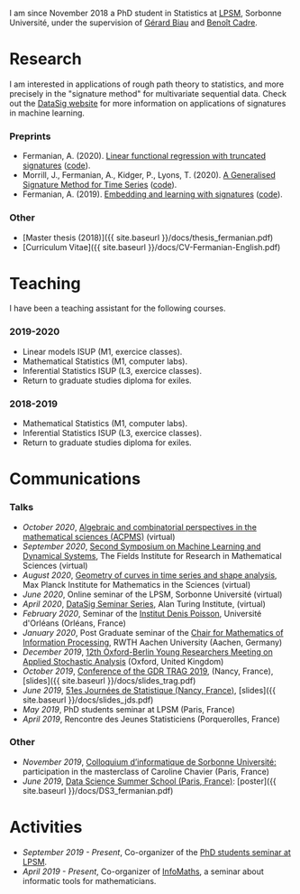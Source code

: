 
I am since November 2018 a PhD student in Statistics at [LPSM](http://www.lpsm.paris/), Sorbonne Université, under the supervision of [Gérard Biau](http://www.lsta.upmc.fr/biau.html) and [Benoît Cadre](https://w3.ens-rennes.fr/math/people/benoit.cadre/).

# Research 

I am interested in applications of rough path theory to statistics, and more precisely in the "signature method" for multivariate sequential data. Check out the [DataSig website](https://datasig.ac.uk) for more information on applications of signatures in machine learning.

### Preprints

* Fermanian, A. (2020). [Linear functional regression with truncated signatures](https://arxiv.org/abs/2006.08442) ([code](https://github.com/afermanian/signature-regression)).
* Morrill, J., Fermanian, A., Kidger, P., Lyons, T. (2020). [A Generalised Signature Method for Time Series](https://arxiv.org/abs/2006.00873) ([code](https://github.com/jambo6/generalised-signature-method)).
* Fermanian, A. (2019). [Embedding and learning with signatures](https://arxiv.org/abs/1911.13211) ([code](https://github.com/afermanian/embedding_with_signatures)).

### Other

* [Master thesis (2018)]({{ site.baseurl }}/docs/thesis_fermanian.pdf)
* [Curriculum Vitae]({{ site.baseurl }}/docs/CV-Fermanian-English.pdf)

# Teaching

I have been a teaching assistant for the following courses.

### 2019-2020
* Linear models ISUP (M1, exercice classes).
* Mathematical Statistics (M1, computer labs).
* Inferential Statistics ISUP (L3, exercice classes).
* Return to graduate studies diploma for exiles.

### 2018-2019

* Mathematical Statistics (M1, computer labs).
* Inferential Statistics ISUP (L3, exercice classes).
* Return to graduate studies diploma for exiles.

# Communications

### Talks

* *October 2020*, [Algebraic and combinatorial perspectives in the mathematical sciences (ACPMS)](https://www.math.ntnu.no/acpms/) (virtual)
* *September 2020*, [Second Symposium on Machine Learning and Dynamical Systems](http://www.fields.utoronto.ca/activities/20-21/dynamical), The Fields Institute for Research in Mathematical Sciences (virtual)
* *August 2020*, [Geometry of curves in time series and shape analysis](https://www.mis.mpg.de/calendar/conferences/2020/geometry-of-curves2020.html), Max Planck Institute for Mathematics in the Sciences (virtual)
* *June 2020*, Online seminar of the LPSM, Sorbonne Université (virtual)
* *April 2020*, [DataSig Seminar Series](https://datasig.ac.uk/event/adeline-fermanian-discussing-xyz), Alan Turing Institute, (virtual)
* *February 2020*, Seminar of the [Institut Denis Poisson](https://www.idpoisson.fr), Université d'Orléans (Orléans, France)
* *January 2020*, Post Graduate seminar of the [Chair for Mathematics of Information Processing](https://www.mathc.rwth-aachen.de/en/home/home/), RWTH Aachen University (Aachen, Germany)
* *December 2019*, [12th Oxford-Berlin Young Researchers Meeting on Applied Stochastic Analysis](https://www.maths.ox.ac.uk/events/conferences/12th-oxford-berlin-conference) (Oxford, United Kingdom)
* *October 2019*, [Conference of the GDR TRAG 2019](https://trag2019.event.univ-lorraine.fr/), (Nancy, France), [slides]({{ site.baseurl }}/docs/slides_trag.pdf)
* *June 2019*, [51es Journées de Statistique (Nancy, France)](http://jds2019.sfds.asso.fr/), [slides]({{ site.baseurl }}/docs/slides_jds.pdf)
* *May 2019*, PhD students seminar at LPSM (Paris, France)
* *April 2019*, Rencontre des Jeunes Statisticiens (Porquerolles, France)

### Other

* *November 2019*, [Colloquium d’informatique de Sorbonne Université:](https://www.lip6.fr/colloquium/?guest=Chavier) participation in the masterclass of Caroline Chavier (Paris, France)
* *June 2019*, [Data Science Summer School (Paris, France)](https://www.ds3-datascience-polytechnique.fr/): [poster]({{ site.baseurl }}/docs/DS3_fermanian.pdf)

# Activities

* *September 2019 - Present*, Co-organizer of the [PhD students seminar at LPSM](http://www.lpsm.paris/agenda/seminaires-gdt/gtt/).
* *April 2019 - Present*, Co-organizer of [InfoMaths](http://infomath.pages.math.cnrs.fr/), a seminar about informatic tools for mathematicians.




